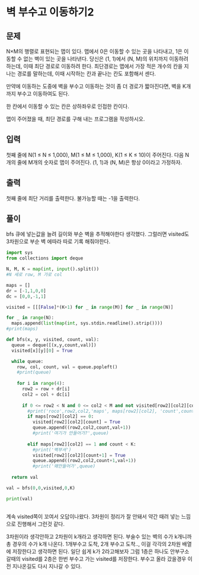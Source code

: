 # 벽 부수고 이동하기2

## 문제
N×M의 행렬로 표현되는 맵이 있다. 맵에서 0은 이동할 수 있는 곳을 나타내고, 1은 이동할 수 없는 벽이 있는 곳을 나타낸다. 당신은 (1, 1)에서 (N, M)의 위치까지 이동하려 하는데, 이때 최단 경로로 이동하려 한다. 최단경로는 맵에서 가장 적은 개수의 칸을 지나는 경로를 말하는데, 이때 시작하는 칸과 끝나는 칸도 포함해서 센다.

만약에 이동하는 도중에 벽을 부수고 이동하는 것이 좀 더 경로가 짧아진다면, 벽을 K개 까지 부수고 이동하여도 된다.

한 칸에서 이동할 수 있는 칸은 상하좌우로 인접한 칸이다.

맵이 주어졌을 때, 최단 경로를 구해 내는 프로그램을 작성하시오.

## 입력
첫째 줄에 N(1 ≤ N ≤ 1,000), M(1 ≤ M ≤ 1,000), K(1 ≤ K ≤ 10)이 주어진다. 다음 N개의 줄에 M개의 숫자로 맵이 주어진다. (1, 1)과 (N, M)은 항상 0이라고 가정하자.

## 출력
첫째 줄에 최단 거리를 출력한다. 불가능할 때는 -1을 출력한다.

## 풀이
bfs 큐에 넣는값을 늘려 길이와 부순 벽을 추적해야한다 생각했다.
그럴러면 visited도 3차원으로 부순 벽 에따라 따로 기록 해줘야한다.

```python
import sys
from collections import deque

N, M, K = map(int, input().split())
#N 세로 row, M 가로 col

maps = []
dr = [-1,1,0,0]
dc = [0,0,-1,1]

visited = [[[False]*(K+1) for _ in range(M)] for _ in range(N)] 

for _ in range(N):
  maps.append(list(map(int, sys.stdin.readline().strip())))
#print(maps)

def bfs(x, y, visited, count, val):
  queue = deque([(x,y,count,val)])
  visited[x][y][0] = True

  while queue:
    row, col, count, val = queue.popleft()
    #print(queue)
    
    for i in range(4):
      row2 = row + dr[i]
      col2 = col + dc[i]      
      
      if 0 <= row2 < N and 0 <= col2 < M and not visited[row2][col2][count]:
        #print('roco',row2,col2,'maps', maps[row2][col2], 'count',count)
        if maps[row2][col2] == 0:
          visited[row2][col2][count] = True
          queue.append((row2,col2,count,val+1))
          #print('여기가 안들어가?',queue)
        
        elif maps[row2][col2] == 1 and count < K:
          #print('벽부셔')          
          visited[row2][col2][count+1] = True
          queue.append((row2,col2,count+1,val+1))
          #print('왜안들어가',queue)          
        
  return val

val = bfs(0,0,visited,0,K)

print(val)
          

```
계속 visited쪽이 꼬여서 오답이나왔다.
3차원이 정리가 잘 안돼서 약간 때려 넣는 느낌으로 진행해서 그런것 같다.

3차원이라 생각안하고 2차원이 k개라고 생각하면 된다.
부술수 있는 벽의 수가 k개니까 
총 경우의 수가 k개 나온다. 1개부수고 도착, 2개 부수고 도착..,
이걸 각각의 2차원 배열에 저장한다고 생각하면 된다.
일단 쉽게 k가 2라고해보자
그럼 1층은 하나도 안부구소 갈때의 visited를 2층은 한번 부수고 가는 visited를 저장한다.
부수고 올라 갔을경우 이전 지나온길도 다시 지나갈 수 있다.



